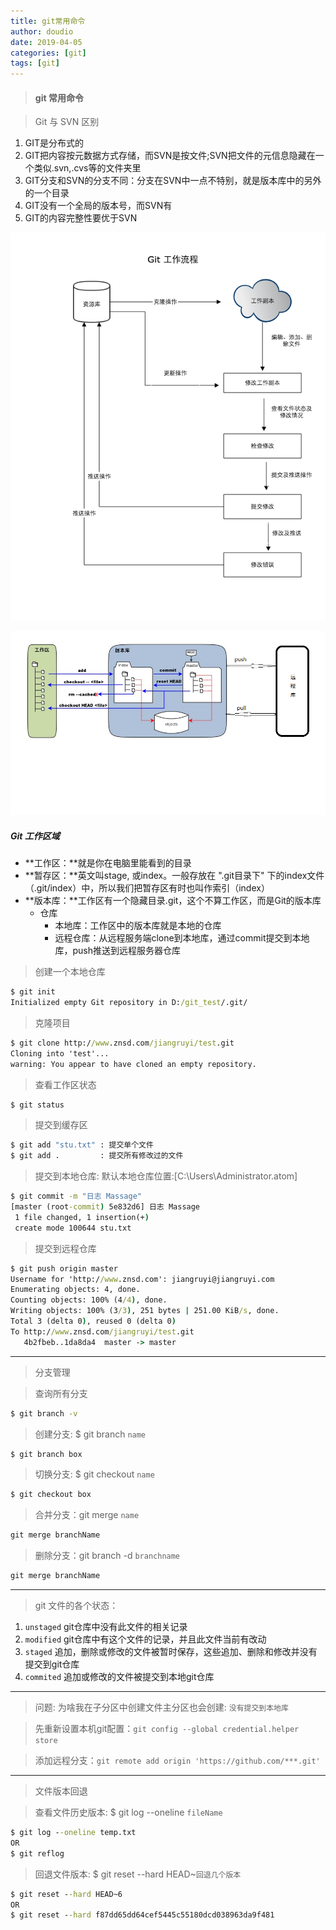 ```yaml
---
title: git常用命令
author: doudio
date: 2019-04-05
categories: [git]
tags: [git]
---
```


> #### git 常用命令

> Git 与 SVN 区别

1. GIT是分布式的
2. GIT把内容按元数据方式存储，而SVN是按文件;SVN把文件的元信息隐藏在一个类似.svn,.cvs等的文件夹里
3. GIT分支和SVN的分支不同：分支在SVN中一点不特别，就是版本库中的另外的一个目录
4. GIT没有一个全局的版本号，而SVN有
5. GIT的内容完整性要优于SVN

![](https://raw.githubusercontent.com/doudio/note/master/git/img/GIT工作流程.png)

![](https://raw.githubusercontent.com/doudio/note/master/git/img/git区域.png)

##### Git 工作区域

- **工作区：**就是你在电脑里能看到的目录
- **暂存区：**英文叫stage, 或index。一般存放在 ".git目录下" 下的index文件（.git/index）中，所以我们把暂存区有时也叫作索引（index）
- **版本库：**工作区有一个隐藏目录.git，这个不算工作区，而是Git的版本库
  - 仓库
    - 本地库：工作区中的版本库就是本地的仓库
    - 远程仓库：从远程服务端clone到本地库，通过commit提交到本地库，push推送到远程服务器仓库

> 创建一个本地仓库

```cmd
$ git init
Initialized empty Git repository in D:/git_test/.git/
```

> 克隆项目

```cmd
$ git clone http://www.znsd.com/jiangruyi/test.git
Cloning into 'test'...
warning: You appear to have cloned an empty repository.
```

> 查看工作区状态

```cmd
$ git status
```

> 提交到缓存区

```cmd
$ git add "stu.txt"	: 提交单个文件
$ git add .			: 提交所有修改过的文件
```

> 提交到本地仓库: 默认本地仓库位置:[C:\Users\Administrator\.atom]

```cmd
$ git commit -m "日志 Massage"
[master (root-commit) 5e832d6] 日志 Massage
 1 file changed, 1 insertion(+)
 create mode 100644 stu.txt
```

> 提交到远程仓库

```cmd
$ git push origin master
Username for 'http://www.znsd.com': jiangruyi@jiangruyi.com
Enumerating objects: 4, done.
Counting objects: 100% (4/4), done.
Writing objects: 100% (3/3), 251 bytes | 251.00 KiB/s, done.
Total 3 (delta 0), reused 0 (delta 0)
To http://www.znsd.com/jiangruyi/test.git
   4b2fbeb..1da8da4  master -> master
```

----

> 分支管理

> 查询所有分支

```cmd
$ git branch -v
```

> 创建分支: $ git branch `name`

```cmd
$ git branch box
```

> 切换分支: $ git checkout `name`

```cmd
$ git checkout box
```

> 合并分支：git merge `name`

```cmd
git merge branchName
```

> 删除分支：git branch -d `branchname`

```cmd
git merge branchName
```

---

> git 文件的各个状态： 

1. `unstaged` git仓库中没有此文件的相关记录 
2. `modified` git仓库中有这个文件的记录，并且此文件当前有改动 
3. `staged` 追加，删除或修改的文件被暂时保存，这些追加、删除和修改并没有提交到git仓库 
4. `commited` 追加或修改的文件被提交到本地git仓库

---

> 问题: 为啥我在子分区中创建文件主分区也会创建: `没有提交到本地库`

> 先重新设置本机git配置：`git config --global credential.helper store`

> 添加远程分支：`git remote add origin 'https://github.com/***.git'` 

---

> 文件版本回退

> 查看文件历史版本: $ git log --oneline `fileName`

```cmd
$ git log --oneline temp.txt
OR
$ git reflog
```

> 回退文件版本: $ git reset --hard HEAD~`回退几个版本` 

```cmd
$ git reset --hard HEAD~6
OR
$ git reset --hard f87dd65dd64cef5445c55180dcd038963da9f481
```


